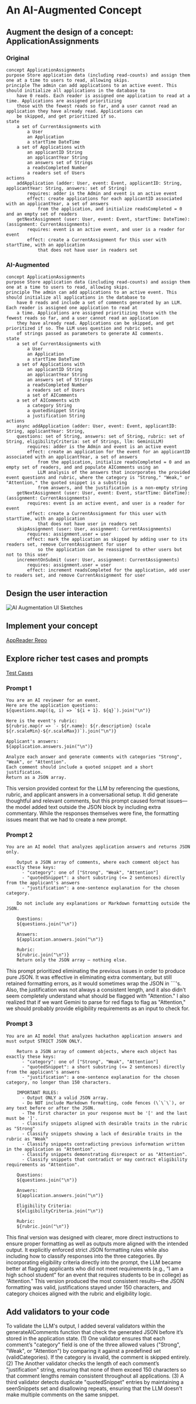 # An AI-Augmented Concept

## Augment the design of a concept: ApplicationAssignments

### Original

```
concept ApplicationAssignments
purpose Store application data (including read-counts) and assign them one at a time to users to read, allowing skips.
principle The admin can add applications to an active event. This should initialize all applications in the database to
    have 0 reads. Each reader is assigned one application to read at a time. Applications are assigned prioritizing
    those with the fewest reads so far, and a user cannot read an application they have already read. Applications can
    be skipped, and get prioritized if so.
state
    a set of CurrentAssignments with
        a User
        an Application
        a startTime DateTime
    a set of Applications with
        an applicantID String
        an applicantYear String
        an answers set of Strings
        a readsCompleted Number
        a readers set of Users
actions
    addApplication (adder: User, event: Event, applicantID: String, applicantYear: String, answers: set of String)
        requires: adder is the Admin and event is an active event
        effect: create applications for each applicantID associated with an applicantYear, a set of answers
            from the application, and initialize readsCompleted = 0 and an empty set of readers
    getNextAssignment (user: User, event: Event, startTime: DateTime): (assignment: CurrentAssignments)
        requires: event is an active event, and user is a reader for event
        effect: create a CurrentAssignment for this user with startTime, with an application
            that does not have user in readers set
```

### AI-Augmented

```
concept ApplicationAssignments
purpose Store application data (including read-counts) and assign them one at a time to users to read, allowing skips.
principle The admin can add applications to an active event. This should initialize all applications in the database to
    have 0 reads and include a set of comments generated by an LLM. Each reader is assigned one application to read at
    a time. Applications are assigned prioritizing those with the fewest reads so far, and a user cannot read an application
    they have already read. Applications can be skipped, and get prioritized if so. The LLM uses question and rubric sets
    of strings passed as parameters to generate AI comments.
state
    a set of CurrentAssignments with
        a User
        an Application
        a startTime DateTime
    a set of Applications with
        an applicantID String
        an applicantYear String
        an answers set of Strings
        a readsCompleted Number
        a readers set of Users
        a set of AIComments
    a set of AIComments with
        a category String
        a quotedSnippet String
        a justification String
actions
    async addApplication (adder: User, event: Event, applicantID: String, applicantYear: String,
    questions: set of String, answers: set of String, rubric: set of String, eligibilityCriteria: set of Strings, llm: GeminiLLM)
        requires: adder is the Admin and event is an active event
        effect: create an application for the event for an applicantID associated with an applicantYear, a set of answers
            from the application, initialize readsCompleted = 0 and an empty set of readers, and and populate AIComments using an
            LLM analysis of the answers that incorporates the provided event questions and rubric, where the category is "Strong," "Weak," or "Attention," the quoted snippet is a substring
            from answers, and the justification is a non-empty string
    getNextAssignment (user: User, event: Event, startTime: DateTime): (assignment: CurrentAssignments)
        requires: event is an active event, and user is a reader for event
        effect: create a CurrentAssignment for this user with startTime, with an application
            that does not have user in readers set
    skipAssignment (user: User, assignment: CurrentAssignments)
        requires: assignment.user = user
        effect: mark the application as skipped by adding user to its readers set, remove CurrentAssignment for user
            so the application can be reassigned to other users but not to this user
    incrementOnSubmit (user: User, assignment: CurrentAssignments)
        requires: assignment.user = user
        effect: increment readsCompleted for the application, add user to readers set, and remove CurrentAssignment for user
```

## Design the user interaction

![AI Augmentation UI Sketches](/assets/assignment3/ai_augmentation_ui.png)

## Implement your concept

[AppReader Repo](https://github.com/laureny17/appreader)

## Explore richer test cases and prompts

[Test Cases](https://github.com/laureny17/appreader/blob/32e8670313ee40b17ea9bcebad066961f623eaf0/tests/application-assignments-tests.ts)

### Prompt 1

```
You are an AI reviewer for an event.
Here are the application questions:
${questions.map((q, i) => `${i + 1}. ${q}`).join("\n")}

Here is the event's rubric:
${rubric.map(r => `- ${r.name}: ${r.description} (scale ${r.scaleMin}-${r.scaleMax})`).join("\n")}

Applicant's answers:
${application.answers.join("\n")}

Analyze each answer and generate comments with categories "Strong", "Weak", or "Attention".
Each comment should include a quoted snippet and a short justification.
Return as a JSON array.
```

This version provided context for the LLM by referencing the questions, rubric, and applicant answers in a conversational setup. It did generate thoughtful and relevant comments, but this prompt caused format issues—the model added text outside the JSON block by including extra commentary. While the responses themselves were fine, the formatting issues meant that we had to create a new prompt.

### Prompt 2

```
You are an AI model that analyzes application answers and returns JSON only.

    Output a JSON array of comments, where each comment object has exactly these keys:
      - "category": one of ["Strong", "Weak", "Attention"]
      - "quotedSnippet": a short substring (<= 2 sentences) directly from the applicant's answers
      - "justification": a one-sentence explanation for the chosen category.

    Do not include any explanations or Markdown formatting outside the JSON.

    Questions:
    ${questions.join("\n")}

    Answers:
    ${application.answers.join("\n")}

    Rubric:
    ${rubric.join("\n")}
    Return only the JSON array — nothing else.
```

This prompt prioritized eliminating the previous issues in order to produce pure JSON. It was effective in eliminating extra commentary, but still retained formatting errors, as it would sometimes wrap the JSON in ```'s. Also, the justification was not always a consistent length, and it also didn't seem completely understand what should be flagged with "Attention." I also realized that if we want Gemini to parse for red flags to flag as "Attention," we should probably provide eligibility requirements as an input to check for.

### Prompt 3

```
You are an AI model that analyzes hackathon application answers and must output STRICT JSON ONLY.

    Return a JSON array of comment objects, where each object has exactly these keys:
      - "category": one of ["Strong", "Weak", "Attention"]
      - "quotedSnippet": a short substring (<= 2 sentences) directly from the applicant's answers
      - "justification": a one-sentence explanation for the chosen category, no longer than 150 characters.

    IMPORTANT RULES:
      - Output ONLY a valid JSON array.
      - Do NOT include Markdown formatting, code fences (\`\`\`), or any text before or after the JSON.
      - The first character in your response must be '[' and the last must be ']'.
      - Classify snippets aligned with desirable traits in the rubric as "Strong"
      - Classify snippets showing a lack of desirable traits in the rubric as "Weak"
      - Classify snippets contradicting previous information written in the application as "Attention".
      - Classify snippets demonstrating disrespect or as "Attention".
      - Classify snippets that contradict or may contract eligibility requirements as "Attention".

    Questions:
    ${questions.join("\n")}

    Answers:
    ${application.answers.join("\n")}

    Eligibility Criteria:
    ${eligibilityCriteria.join("\n")}

    Rubric:
    ${rubric.join("\n")}
```

This final version was designed with clearer, more direct instructions to ensure proper formatting as well as outputs more aligned with the intended output. It explicitly enforced strict JSON formatting rules while also including how to classify responses into the three categories. By incorporating eligibility criteria directly into the prompt, the LLM became better at flagging applicants who did not meet requirements (e.g., “I am a high school student” for an event that requires students to be in college) as “Attention.” This version produced the most consistent results—the JSON formatting was valid, justifications stayed under 150 characters, and category choices aligned with the rubric and eligibility logic.

## Add validators to your code

To validate the LLM's output, I added several validators within the generateAIComments function that check the generated JSON before it’s stored in the application state. (1) One validator ensures that each comment’s "category" field is one of the three allowed values ("Strong", "Weak", or "Attention") by comparing it against a predefined set (validCategories). If the category is invalid, the comment is skipped entirely. (2) The Another validator checks the length of each comment’s "justification" string, ensuring that none of them exceed 150 characters so that comment lengths remain consistent throughout all applications. (3) A third validator detects duplicate "quotedSnippet" entries by maintaining a seenSnippets set and disallowing repeats, ensuring that the LLM doesn't make multiple comments on the same snippet.
